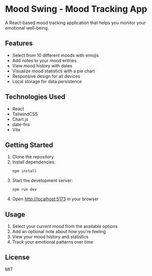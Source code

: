 # Mood Swing - Mood Tracking App

A React-based mood tracking application that helps you monitor your emotional well-being.

## Features

- Select from 10 different moods with emojis
- Add notes to your mood entries
- View mood history with dates
- Visualize mood statistics with a pie chart
- Responsive design for all devices
- Local storage for data persistence

## Technologies Used

- React
- TailwindCSS
- Chart.js
- date-fns
- Vite

## Getting Started

1. Clone the repository
2. Install dependencies:
   ```bash
   npm install
   ```
3. Start the development server:
   ```bash
   npm run dev
   ```
4. Open [http://localhost:5173](http://localhost:5173) in your browser

## Usage

1. Select your current mood from the available options
2. Add an optional note about how you're feeling
3. View your mood history and statistics
4. Track your emotional patterns over time

## License

MIT 